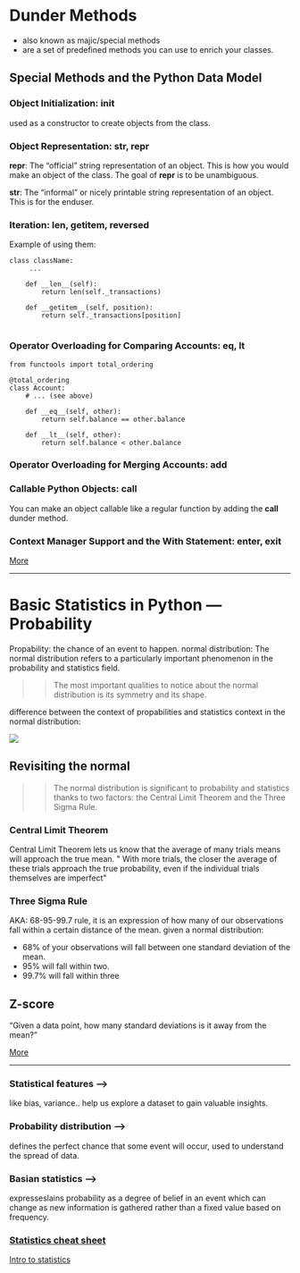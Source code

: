 # Dunder Methods
- also known as majic/special methods
- are a set of predefined methods you can use to enrich your classes.

## Special Methods and the Python Data Model
### Object Initialization: __init__
used as a constructor to create objects from the class.

### Object Representation: __str__, __repr__
__repr__: The “official” string representation of an object. This is how you would make an object of the class. The goal of __repr__ is to be unambiguous.

__str__: The “informal” or nicely printable string representation of an object. This is for the enduser.

### Iteration: __len__, __getitem__, __reversed__
Example of using them:
```
class className:
     ...

    def __len__(self):
        return len(self._transactions)

    def __getitem__(self, position):
        return self._transactions[position]
        
```
      
### Operator Overloading for Comparing Accounts: __eq__, __lt__
```
from functools import total_ordering

@total_ordering
class Account:
    # ... (see above)

    def __eq__(self, other):
        return self.balance == other.balance

    def __lt__(self, other):
        return self.balance < other.balance
```

### Operator Overloading for Merging Accounts: __add__

### Callable Python Objects: __call__
You can make an object callable like a regular function by adding the __call__ dunder method.

### Context Manager Support and the With Statement: __enter__, __exit__

[More](https://dbader.org/blog/python-dunder-methods)
______________________________________________________________________________________

# Basic Statistics in Python — Probability
Propability: the chance of an event to happen.
normal distribution: The normal distribution refers to a particularly important phenomenon in the probability and statistics field. 
>> The most important qualities to notice about the normal distribution is its symmetry and its shape.

difference between the context of propabilities and statistics context in the normal distribution:

![](https://i.imgur.com/egqrj58.jpg)

## Revisiting the normal

>> The normal distribution is significant to probability and statistics thanks to two factors: the Central Limit Theorem and the Three Sigma Rule.

### Central Limit Theorem
Central Limit Theorem lets us know that the average of many trials means will approach the true mean. " With more trials, the closer the average of these trials approach the true probability, even if the individual trials themselves are imperfect"

### Three Sigma Rule
AKA: 68-95-99.7 rule, it is an expression of how many of our observations fall within a certain distance of the mean.
given a normal distribution:
- 68%  of your observations will fall between one standard deviation of the mean.
- 95% will fall within two.
- 99.7% will fall within three

## Z-score
“Given a data point, how many standard deviations is it away from the mean?”

[More](https://www.dataquest.io/blog/basic-statistics-in-python-probability/)
______________________________________________________________________________________
### Statistical features -->
like bias, variance.. help us explore a dataset to gain valuable insights.

### Probability distribution -->
defines the perfect chance that some event will occur, used to understand the spread of data.

### Basian statistics -->
expresseslains probability as a degree of belief in an event which can change as new information is gathered rather than a fixed value based on frequency.

### [Statistics cheat sheet](http://web.mit.edu/~csvoss/Public/usabo/stats_handout.pdf)

[Intro to statistics](https://www.youtube.com/watch?v=MdHtK7CWpCQ&ab_channel=SirajRaval)





